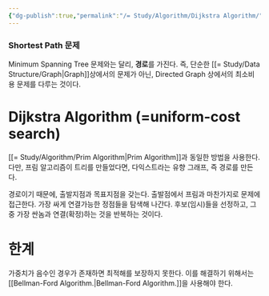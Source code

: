 ```yaml
---
{"dg-publish":true,"permalink":"/= Study/Algorithm/Dijkstra Algorithm/","created":"2024-02-04T18:21:04.000+09:00","updated":"2025-01-14T15:33:43.000+09:00"}
---
```


### Shortest Path 문제
Minimum Spanning Tree 문제와는 달리, **경로**를 가진다. 즉, 단순한 [[= Study/Data Structure/Graph\|Graph]]상에서의 문제가 아닌, Directed Graph 상에서의 최소비용 문제를 다루는 것이다.

# Dijkstra Algorithm (=uniform-cost search)
[[= Study/Algorithm/Prim Algorithm\|Prim Algorithm]]과 동일한 방법을 사용한다. 다만, 프림 알고리즘이 트리를 만들었다면, 다익스트라는 유향 그래프, 즉 경로를 만든다.

경로이기 때문에, 출발지점과 목표지점을 갖는다.
출발점에서 프림과 마찬가지로 문제에 접근한다. 가장 싸게 연결가능한 정점들을 탐색해 나간다.
후보(임시)들을 선정하고, 그 중 가장 싼놈과 연결(확정)하는 것을 반복하는 것이다.

# 한계
가중치가 음수인 경우가 존재하면 최적해를 보장하지 못한다. 이를 해결하기 위해서는 [[Bellman-Ford Algorithm.\|Bellman-Ford Algorithm.]]을 사용해야 한다.